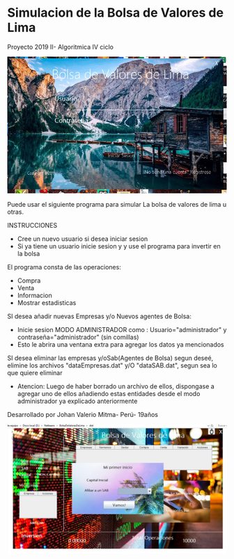# Simulacion de la Bolsa de Valores de Lima
Proyecto 2019 II- Algoritmica IV ciclo

![Muestra](login.jpg)

Puede usar el siguiente programa para  simular La bolsa de valores de lima u otras.

INSTRUCCIONES
* Cree un nuevo usuario si desea iniciar sesion
* Si ya tiene un usuario  inicie sesion y  y use el programa para invertir en la bolsa

El programa consta de las operaciones: 
* Compra
* Venta
* Informacion
* Mostrar estadisticas

SI desea añadir nuevas Empresas y/o Nuevos agentes de Bolsa:
* Inicie sesion MODO ADMINISTRADOR como : Usuario="administrador" y contraseña="administrador"  (sin comillas)
* Esto le abrira una ventana extra para agregar los datos ya mencionados

SI desea eliminar las empresas y/oSab(Agentes de Bolsa) segun deseé, elimine los archivos "dataEmpresas.dat" y/O "dataSAB.dat", segun sea lo que quiere eliminar
* Atencion: Luego de haber borrado un archivo de ellos, dispongase a agregar uno de ellos añadiendo estas entidades desde el modo administrador ya explicado anteriormente

Desarrollado por Johan Valerio Mitma- Perú- 19años

![Muestra](software.jpg)


